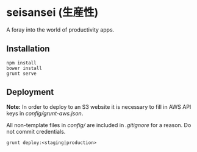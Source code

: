 seisansei (生産性)
=========

A foray into the world of productivity apps.

## Installation

```
npm install
bower install
grunt serve
```

## Deployment

**Note:** In order to deploy to an S3 website it is necessary to fill in AWS API keys in *config/grunt-aws.json*.

All non-template files in *config/* are included in *.gitignore* for a reason. Do not commit credentials.

```
grunt deploy:<staging|production>
```

